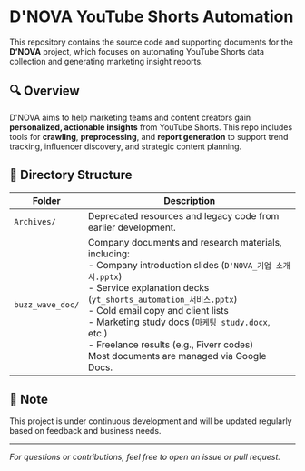 # D'NOVA YouTube Shorts Automation

This repository contains the source code and supporting documents for the **D’NOVA** project, which focuses on automating YouTube Shorts data collection and generating marketing insight reports.

## 🔍 Overview

D'NOVA aims to help marketing teams and content creators gain **personalized, actionable insights** from YouTube Shorts. This repo includes tools for **crawling**, **preprocessing**, and **report generation** to support trend tracking, influencer discovery, and strategic content planning.

## 📁 Directory Structure

| Folder | Description |
|--------|-------------|
| `Archives/` | Deprecated resources and legacy code from earlier development. |
| `buzz_wave_doc/` | Company documents and research materials, including:<br>- Company introduction slides (`D'NOVA_기업 소개서.pptx`)<br>- Service explanation decks (`yt_shorts_automation_서비스.pptx`)<br>- Cold email copy and client lists<br>- Marketing study docs (`마케팅 study.docx`, etc.)<br>- Freelance results (e.g., Fiverr codes)<br>Most documents are managed via Google Docs. |

## 📌 Note

This project is under continuous development and will be updated regularly based on feedback and business needs.

---

*For questions or contributions, feel free to open an issue or pull request.*

